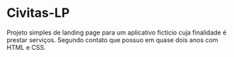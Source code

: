 # Civitas-LP
Projeto simples de landing page para um aplicativo fictício cuja finalidade é prestar serviços. Segundo contato que possuo em quase dois anos com HTML e CSS.
